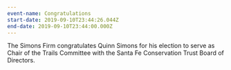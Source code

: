 ```yaml
---
event-name: Congratulations
start-date: 2019-09-10T23:44:26.044Z
end-date: 2019-09-10T23:44:00.000Z
---
```

The Simons Firm congratulates Quinn Simons for his election to serve as Chair of the Trails Committee with the Santa Fe Conservation Trust Board of Directors.
